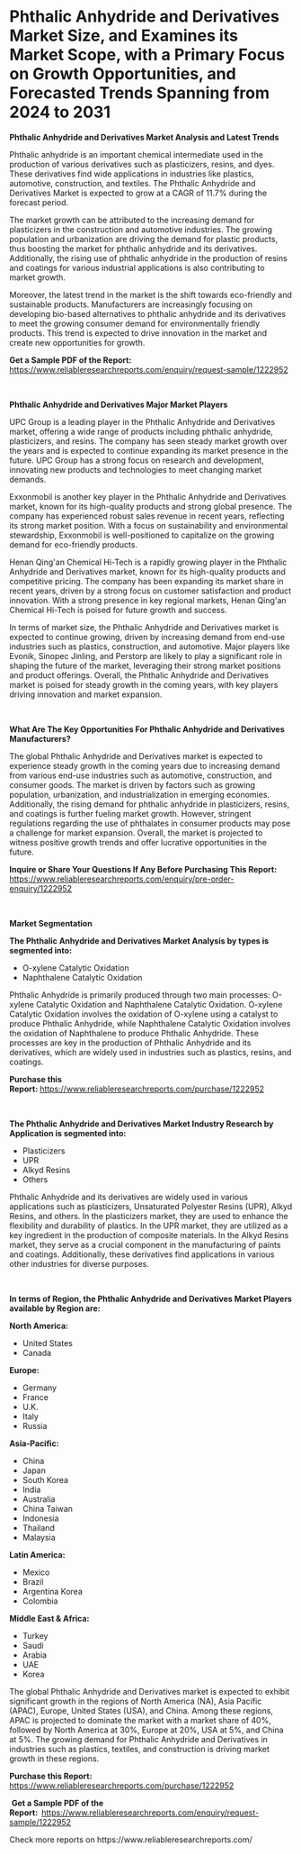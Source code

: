 <p><h1>Phthalic Anhydride and Derivatives Market Size, and Examines its Market Scope, with a Primary Focus on Growth Opportunities, and Forecasted Trends Spanning from 2024 to 2031</h1></p><p><strong>Phthalic Anhydride and Derivatives Market Analysis and Latest Trends</strong></p>
<p><p>Phthalic anhydride is an important chemical intermediate used in the production of various derivatives such as plasticizers, resins, and dyes. These derivatives find wide applications in industries like plastics, automotive, construction, and textiles. The Phthalic Anhydride and Derivatives Market is expected to grow at a CAGR of 11.7% during the forecast period. </p><p>The market growth can be attributed to the increasing demand for plasticizers in the construction and automotive industries. The growing population and urbanization are driving the demand for plastic products, thus boosting the market for phthalic anhydride and its derivatives. Additionally, the rising use of phthalic anhydride in the production of resins and coatings for various industrial applications is also contributing to market growth.</p><p>Moreover, the latest trend in the market is the shift towards eco-friendly and sustainable products. Manufacturers are increasingly focusing on developing bio-based alternatives to phthalic anhydride and its derivatives to meet the growing consumer demand for environmentally friendly products. This trend is expected to drive innovation in the market and create new opportunities for growth.</p></p>
<p><strong>Get a Sample PDF of the Report:&nbsp;</strong> <a href="https://www.reliableresearchreports.com/enquiry/request-sample/1222952">https://www.reliableresearchreports.com/enquiry/request-sample/1222952</a></p>
<p>&nbsp;</p>
<p><strong>Phthalic Anhydride and Derivatives Major Market Players</strong></p>
<p><p>UPC Group is a leading player in the Phthalic Anhydride and Derivatives market, offering a wide range of products including phthalic anhydride, plasticizers, and resins. The company has seen steady market growth over the years and is expected to continue expanding its market presence in the future. UPC Group has a strong focus on research and development, innovating new products and technologies to meet changing market demands.</p><p>Exxonmobil is another key player in the Phthalic Anhydride and Derivatives market, known for its high-quality products and strong global presence. The company has experienced robust sales revenue in recent years, reflecting its strong market position. With a focus on sustainability and environmental stewardship, Exxonmobil is well-positioned to capitalize on the growing demand for eco-friendly products.</p><p>Henan Qing'an Chemical Hi-Tech is a rapidly growing player in the Phthalic Anhydride and Derivatives market, known for its high-quality products and competitive pricing. The company has been expanding its market share in recent years, driven by a strong focus on customer satisfaction and product innovation. With a strong presence in key regional markets, Henan Qing'an Chemical Hi-Tech is poised for future growth and success.</p><p>In terms of market size, the Phthalic Anhydride and Derivatives market is expected to continue growing, driven by increasing demand from end-use industries such as plastics, construction, and automotive. Major players like Evonik, Sinopec Jinling, and Perstorp are likely to play a significant role in shaping the future of the market, leveraging their strong market positions and product offerings. Overall, the Phthalic Anhydride and Derivatives market is poised for steady growth in the coming years, with key players driving innovation and market expansion.</p></p>
<p>&nbsp;</p>
<p><strong>What Are The Key Opportunities For Phthalic Anhydride and Derivatives Manufacturers?</strong></p>
<p><p>The global Phthalic Anhydride and Derivatives market is expected to experience steady growth in the coming years due to increasing demand from various end-use industries such as automotive, construction, and consumer goods. The market is driven by factors such as growing population, urbanization, and industrialization in emerging economies. Additionally, the rising demand for phthalic anhydride in plasticizers, resins, and coatings is further fueling market growth. However, stringent regulations regarding the use of phthalates in consumer products may pose a challenge for market expansion. Overall, the market is projected to witness positive growth trends and offer lucrative opportunities in the future.</p></p>
<p><strong>Inquire or Share Your Questions If Any Before Purchasing This Report:</strong> <a href="https://www.reliableresearchreports.com/enquiry/pre-order-enquiry/1222952">https://www.reliableresearchreports.com/enquiry/pre-order-enquiry/1222952</a></p>
<p>&nbsp;</p>
<p><strong>Market Segmentation</strong></p>
<p><strong>The Phthalic Anhydride and Derivatives Market Analysis by types is segmented into:</strong></p>
<p><ul><li>O-xylene Catalytic Oxidation</li><li>Naphthalene Catalytic Oxidation</li></ul></p>
<p><p>Phthalic Anhydride is primarily produced through two main processes: O-xylene Catalytic Oxidation and Naphthalene Catalytic Oxidation. O-xylene Catalytic Oxidation involves the oxidation of O-xylene using a catalyst to produce Phthalic Anhydride, while Naphthalene Catalytic Oxidation involves the oxidation of Naphthalene to produce Phthalic Anhydride. These processes are key in the production of Phthalic Anhydride and its derivatives, which are widely used in industries such as plastics, resins, and coatings.</p></p>
<p><strong>Purchase this Report:&nbsp;</strong><a href="https://www.reliableresearchreports.com/purchase/1222952">https://www.reliableresearchreports.com/purchase/1222952</a></p>
<p>&nbsp;</p>
<p><strong>The Phthalic Anhydride and Derivatives Market Industry Research by Application is segmented into:</strong></p>
<p><ul><li>Plasticizers</li><li>UPR</li><li>Alkyd Resins</li><li>Others</li></ul></p>
<p><p>Phthalic Anhydride and its derivatives are widely used in various applications such as plasticizers, Unsaturated Polyester Resins (UPR), Alkyd Resins, and others. In the plasticizers market, they are used to enhance the flexibility and durability of plastics. In the UPR market, they are utilized as a key ingredient in the production of composite materials. In the Alkyd Resins market, they serve as a crucial component in the manufacturing of paints and coatings. Additionally, these derivatives find applications in various other industries for diverse purposes.</p></p>
<p>&nbsp;</p>
<p><strong>In terms of Region, the Phthalic Anhydride and Derivatives Market Players available by Region are:</strong></p>
<p>
    <p> <strong> North America: </strong>
        <ul>
            <li>United States</li>
            <li>Canada</li>
        </ul>
        </p> 
    <p> <strong> Europe: </strong>
        <ul>
            <li>Germany</li>
            <li>France</li>
            <li>U.K.</li>
            <li>Italy</li>
            <li>Russia</li>
        </ul>
        </p> 
    <p> <strong> Asia-Pacific: </strong>
        <ul>
            <li>China</li>
            <li>Japan</li>
            <li>South Korea</li>
            <li>India</li>
            <li>Australia</li>
            <li>China Taiwan</li>
            <li>Indonesia</li>
            <li>Thailand</li>
            <li>Malaysia</li>
        </ul>
        </p> 
    <p> <strong> Latin America: </strong>
        <ul>
            <li>Mexico</li>
            <li>Brazil</li>
            <li>Argentina Korea</li>
            <li>Colombia</li>
        </ul>
        </p> 
    <p> <strong> Middle East & Africa: </strong>
        <ul>
            <li>Turkey</li>
            <li>Saudi</li>
            <li>Arabia</li>
            <li>UAE</li>
            <li>Korea</li>
        </ul>
    </p>
    </p>
<p><p>The global Phthalic Anhydride and Derivatives market is expected to exhibit significant growth in the regions of North America (NA), Asia Pacific (APAC), Europe, United States (USA), and China. Among these regions, APAC is projected to dominate the market with a market share of 40%, followed by North America at 30%, Europe at 20%, USA at 5%, and China at 5%. The growing demand for Phthalic Anhydride and Derivatives in industries such as plastics, textiles, and construction is driving market growth in these regions.</p></p>
<p><strong>Purchase this Report: </strong><a href="https://www.reliableresearchreports.com/purchase/1222952">https://www.reliableresearchreports.com/purchase/1222952</a></p>
<p>&nbsp;<strong>Get a Sample PDF of the Report:&nbsp;&nbsp;</strong><a href="https://www.reliableresearchreports.com/enquiry/request-sample/1222952">https://www.reliableresearchreports.com/enquiry/request-sample/1222952</a></p>
<p><strong></strong></p>
<p>Check more reports on https://www.reliableresearchreports.com/</p>